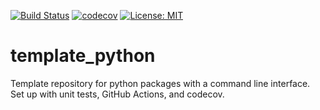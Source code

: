 [![Build Status](https://github.com/temken/template_python/workflows/Build%20&%20Tests/badge.svg)](https://github.com/temken/template_python/actions)
[![codecov](https://codecov.io/gh/temken/template_python/branch/master/graph/badge.svg)](https://codecov.io/gh/temken/template_python)
[![License: MIT](https://img.shields.io/badge/License-MIT-blue.svg)](https://opensource.org/licenses/MIT)

# template_python
Template repository for python packages with a command line interface. Set up with unit tests, GitHub Actions, and codecov.
